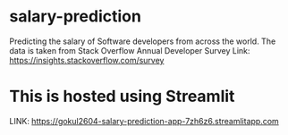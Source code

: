 # salary-prediction
Predicting the salary of Software developers from across the world.
The data is taken from Stack Overflow Annual Developer Survey
Link: https://insights.stackoverflow.com/survey

# This is hosted using Streamlit 

LINK: https://gokul2604-salary-prediction-app-7zh6z6.streamlitapp.com
